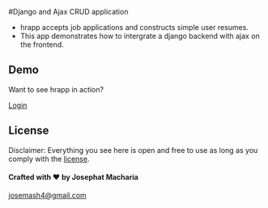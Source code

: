 #Django and Ajax CRUD application


- hrapp accepts job applications and constructs simple user resumes.
- This app demonstrates how to intergrate a django backend  with ajax on the frontend.

## Demo

Want to see hrapp in action?

[Login](http://josephat.pythonanywhere.com/apply/)

## License

Disclaimer: Everything you see here is open and free to use as long as you comply with the [license](https://github.com/joemash/hrapp/blob/master/LICENSE). 

#### Crafted with ❤️ by Josephat Macharia
josemash4@gmail.com
